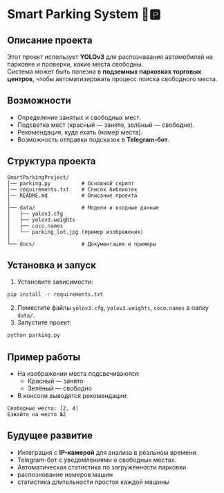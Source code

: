 # Smart Parking System 🚗🅿️

## Описание проекта
Этот проект использует **YOLOv3** для распознавания автомобилей на парковке и проверки, какие места свободны.  
Система может быть полезна в **подземных парковках торговых центров**, чтобы автоматизировать процесс поиска свободного места.

## Возможности
- Определение занятых и свободных мест.
- Подсветка мест (красный — занято, зелёный — свободно).
- Рекомендация, куда ехать (номер места).
- Возможность отправки подсказок в **Telegram-бот**.

## Структура проекта
```
SmartParkingProject/
│── parking.py          # Основной скрипт
│── requirements.txt    # Список библиотек
│── README.md           # Описание проекта
│
├── data/               # Модели и входные данные
│   ├── yolov3.cfg
│   ├── yolov3.weights
│   ├── coco.names
│   └── parking_lot.jpg (пример изображения)
│
└── docs/               # Документация и примеры
```

## Установка и запуск
1. Установите зависимости:
```bash
pip install -r requirements.txt
```
2. Поместите файлы `yolov3.cfg`, `yolov3.weights`, `coco.names` в папку `data/`.
3. Запустите проект:
```bash
python parking.py
```

## Пример работы
- На изображении места подсвечиваются:
  -  Красный — занято
  - Зелёный — свободно
- В консоли выводятся рекомендации:
```
Свободные места: [2, 4]
Езжайте на место №2
```

## Будущее развитие
- Интеграция с **IP-камерой** для анализа в реальном времени.
- Telegram-бот с уведомлениями о свободных местах.
- Автоматическая статистика по загруженности парковки.
- распознование номеров машин
- статистика длительности простоя каждой машины
